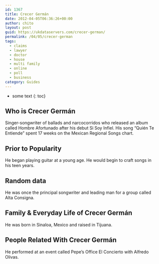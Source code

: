 ```yaml
---
id: 1367
title: Crecer Germán
date: 2012-04-05T06:36:26+00:00
author: chito
layout: post
guid: https://ukdataservers.com/crecer-german/
permalink: /04/05/crecer-german
tags:
  - claims
  - lawyer
  - doctor
  - house
  - multi family
  - online
  - poll
  - business
category: Guides
---
```


* some text
{: toc}


## Who is  Crecer Germán
                  
                  
                  
Singer-songwriter of ballads and narcocorridos who released an album called Hombre Afortunado after his debut Si Soy Infiel. His song &#8220;Quién Te Entiende&#8221; spent 17 weeks on the Mexican Regional Songs chart.
                  
                
                
                
## Prior to Popularity 
                  
                  
                  
He began playing guitar at a young age. He would begin to craft songs in his teen years.
                  
                
                
                
## Random data 
                  
                  
                  
He was once the principal songwriter and leading man for a group called Alta Consigna.
                  
                
                
                
## Family & Everyday Life of Crecer Germán
                  
                  
                  
He was born in Sinaloa, Mexico and raised in Tijuana.
                  
                
                
                
## People Related With  Crecer Germán
                  
                  
                  
He performed at an event called Pepe&#8217;s Office El Concierto with Alfredo Olivas.
                  
                
              
            
          
          
          
    
    
  
